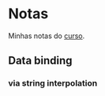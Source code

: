 # Notas
Minhas notas do [curso](https://docs.google.com/document/d/1oAACPskssRynx6azWodnijp466ntCBqe9wi_rPo5KjU/edit?usp=sharing).

## Data binding 

### via string interpolation
